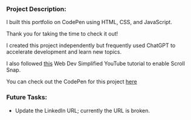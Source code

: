 <h3>Project Description:</h3>
<p>
  I built this portfolio on CodePen using HTML, CSS, and JavaScript.
  
  Thank you for taking the time to check it out! 
  
  I created this project independently but frequently used ChatGPT to accelerate development and learn new topics. 
  
  I also followed [this](https://www.youtube.com/watch?v=ytl6TrroGis) Web Dev Simplified YouTube tutorial to enable Scroll Snap.

  You can check out the CodePen for this project [here](https://codepen.io/piers-kirk/pen/oNrbvNo)
</p>

<h3>Future Tasks:</h3>
<ul>
  <li>Update the LinkedIn URL; currently the URL is broken.</li>
</ul>  

